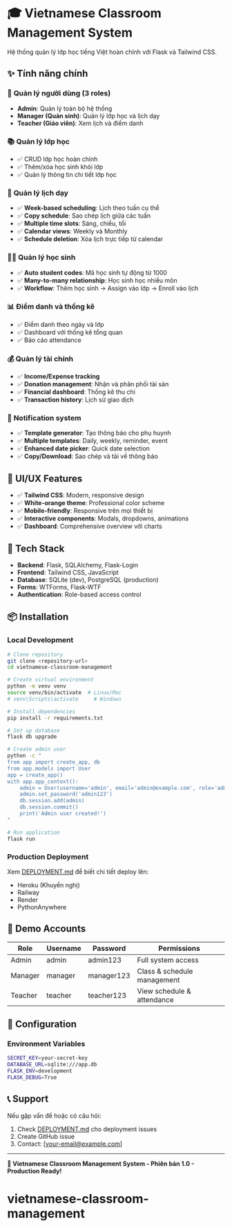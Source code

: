 # 🎓 Vietnamese Classroom Management System

Hệ thống quản lý lớp học tiếng Việt hoàn chỉnh với Flask và Tailwind CSS.

## ✨ Tính năng chính

### 👥 **Quản lý người dùng (3 roles)**
- **Admin**: Quản lý toàn bộ hệ thống
- **Manager (Quản sinh)**: Quản lý lớp học và lịch dạy
- **Teacher (Giáo viên)**: Xem lịch và điểm danh

### 📚 **Quản lý lớp học**
- ✅ CRUD lớp học hoàn chỉnh
- ✅ Thêm/xóa học sinh khỏi lớp
- ✅ Quản lý thông tin chi tiết lớp học

### 📅 **Quản lý lịch dạy**
- ✅ **Week-based scheduling**: Lịch theo tuần cụ thể
- ✅ **Copy schedule**: Sao chép lịch giữa các tuần
- ✅ **Multiple time slots**: Sáng, chiều, tối
- ✅ **Calendar views**: Weekly và Monthly
- ✅ **Schedule deletion**: Xóa lịch trực tiếp từ calendar

### 👨‍🎓 **Quản lý học sinh**
- ✅ **Auto student codes**: Mã học sinh tự động từ 1000
- ✅ **Many-to-many relationship**: Học sinh học nhiều môn
- ✅ **Workflow**: Thêm học sinh → Assign vào lớp → Enroll vào lịch

### 📊 **Điểm danh và thống kê**
- ✅ Điểm danh theo ngày và lớp
- ✅ Dashboard với thống kê tổng quan
- ✅ Báo cáo attendance

### 💰 **Quản lý tài chính**
- ✅ **Income/Expense tracking**
- ✅ **Donation management**: Nhận và phân phối tài sản
- ✅ **Financial dashboard**: Thống kê thu chi
- ✅ **Transaction history**: Lịch sử giao dịch

### 📱 **Notification system**
- ✅ **Template generator**: Tạo thông báo cho phụ huynh
- ✅ **Multiple templates**: Daily, weekly, reminder, event
- ✅ **Enhanced date picker**: Quick date selection
- ✅ **Copy/Download**: Sao chép và tải về thông báo

## 🎨 **UI/UX Features**

- ✅ **Tailwind CSS**: Modern, responsive design
- ✅ **White-orange theme**: Professional color scheme
- ✅ **Mobile-friendly**: Responsive trên mọi thiết bị
- ✅ **Interactive components**: Modals, dropdowns, animations
- ✅ **Dashboard**: Comprehensive overview với charts

## 🚀 **Tech Stack**

- **Backend**: Flask, SQLAlchemy, Flask-Login
- **Frontend**: Tailwind CSS, JavaScript
- **Database**: SQLite (dev), PostgreSQL (production)
- **Forms**: WTForms, Flask-WTF
- **Authentication**: Role-based access control

## 📦 **Installation**

### **Local Development**
```bash
# Clone repository
git clone <repository-url>
cd vietnamese-classroom-management

# Create virtual environment
python -m venv venv
source venv/bin/activate  # Linux/Mac
# venv\Scripts\activate     # Windows

# Install dependencies
pip install -r requirements.txt

# Set up database
flask db upgrade

# Create admin user
python -c "
from app import create_app, db
from app.models import User
app = create_app()
with app.app_context():
    admin = User(username='admin', email='admin@example.com', role='admin')
    admin.set_password('admin123')
    db.session.add(admin)
    db.session.commit()
    print('Admin user created!')
"

# Run application
flask run
```

### **Production Deployment**
Xem [DEPLOYMENT.md](DEPLOYMENT.md) để biết chi tiết deploy lên:
- Heroku (Khuyến nghị)
- Railway
- Render
- PythonAnywhere

## 👤 **Demo Accounts**

| Role | Username | Password | Permissions |
|------|----------|----------|-------------|
| Admin | admin | admin123 | Full system access |
| Manager | manager | manager123 | Class & schedule management |
| Teacher | teacher | teacher123 | View schedule & attendance |

## 🔧 **Configuration**

### **Environment Variables**
```bash
SECRET_KEY=your-secret-key
DATABASE_URL=sqlite:///app.db
FLASK_ENV=development
FLASK_DEBUG=True
```

## 📞 **Support**

Nếu gặp vấn đề hoặc có câu hỏi:
1. Check [DEPLOYMENT.md](DEPLOYMENT.md) cho deployment issues
2. Create GitHub issue
3. Contact: [your-email@example.com]

---

**🎉 Vietnamese Classroom Management System - Phiên bản 1.0 - Production Ready!**
# vietnamese-classroom-management
